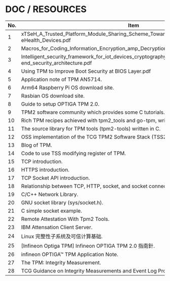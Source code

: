 # DOC / RESOURCES

| No. | Item                                                                                                   | Detail                                                                                                                                      |
| --- | ------------------------------------------------------------------------------------------------------ | ------------------------------------------------------------------------------------------------------------------------------------------- |
| 1   | xTSeH_A_Trusted_Platform_Module_Sharing_Scheme_Towards_Smart_IoT-eHealth_Devices.pdf                   |                                                                                                                                             |
| 2   | Macros_for_Coding_Information_Encryption_amp_Decryption_in_Trusted_Platform_Module.pdf                 |                                                                                                                                             |
| 3   | Intelligent_security_framework_for_iot_devices_cryptography_based_end-to-end_security_architecture.pdf |                                                                                                                                             |
| 4   | Using TPM to Improve Boot Security at BIOS Layer.pdf                                                   |                                                                                                                                             |
| 5   | Application note of TPM AN5714.                                                                        | an5714-integrating-the-st33tphf2xspi-and-st33tphf2xi2c-trusted-platform-modules-with-linux-stmicroelectronics.pdf                           |
| 6   | Arm64 Raspberry Pi OS download site.                                                                   | <https://downloads.raspberrypi.org/raspios_arm64/images/>                                                                                   |
| 7   | Rasbian OS download site.                                                                              | <http://downloads.raspberrypi.org/raspbian/images/>                                                                                         |
| 8   | Guide to setup OPTIGA TPM 2.0.                                                                         | <https://github.com/Infineon/optiga-tpm-explorer/blob/python3_dev/Setup%20Guide.md>                                                         |
| 9   | TPM2 software community which provides some C tutorials.                                               | <https://tpm2-software.github.io/>                                                                                                          |
| 10  | Rich TPM recipes achieved with tpm2_tools and go-tpm, written in Go.                                   | <https://github.com/salrashid123/tpm2>                                                                                                      |
| 11  | The source library for TPM tools (tpm2-tools) written in C.                                            | <https://github.com/tpm2-software/tpm2-tools/tree/master/tools>                                                                             |
| 12  | OSS implementation of the TCG TPM2 Software Stack (TSS2).                                              | <https://github.com/tpm2-software/tpm2-tss>                                                                                                 |
| 13  | Blog of TPM.                                                                                           | <http://junyelee.blogspot.com/2020/11/a-practical-guide-to-tpm-2.html>                                                                      |
| 14  | Code to use TSS modifying register of TPM.                                                             | <https://blog.csdn.net/buaa_shang/article/details/26157253>                                                                                 |
| 15  | TCP introduction.                                                                                      | <http://dns2.asia.edu.tw/~wzyang/slides/info_net/info_B/CH10TCP.pdf>                                                                        |
| 16  | HTTPS introduction.                                                                                    | <https://www.shubo.io/https/>                                                                                                               |
| 17  | TCP Socket API introduction.                                                                           | <https://www.tsnien.idv.tw/Internet_WebBook/Book_PDF/%E7%AC%AC%E5%85%AB%E7%AB%A0%20TCP%20Socket%20%E7%A8%8B%E5%BC%8F%E4%BB%8B%E9%9D%A2.pdf> |
| 18  | Relationship between TCP, HTTP, socket, and socket connection pool.                                    | <https://www.readfog.com/a/166642818919966720>                                                                                              |
| 19  | C/C++ Network Library.                                                                                 | <https://stackoverflow.com/questions/118945/best-c-c-network-library>                                                                       |
| 20  | GNU socket library (sys/socket.h).                                                                     | <https://www.gnu.org/software/libc/manual/html_node/Sockets.html>                                                                           |
| 21  | C simple socket example.                                                                               | <https://gist.github.com/browny/5211329>                                                                                                    |
| 22  | Remote Attestation With Tpm2 Tools.                                                                    | <https://tpm2-software.github.io/2020/06/12/Remote-Attestation-With-tpm2-tools.html#introduction>                                           |
| 23  | IBM Attensation Client Server.                                                                         | <https://github.com/kgoldman/acs>                                                                                                           |
| 24  | Linux 完整性子系统及可信计算基础.                                                                      | <https://zhuanlan.zhihu.com/p/351380362>                                                                                                    |
| 25  | [Infineon Optiga TPM] Infineon OPTIGA TPM 2.0 指南針.                                                  | <https://www.wpgdadatong.com/blog/detail/46652>                                                                                             |
| 26  | infineon OPTIGA™ TPM Application Note.                                                                 | <https://www.infineon.com/dgdl/Infineon-OPTIGA_TPM_SLx9670_TPM_2.0-ApplicationNotes-v01_00-EN.pdf?fileId=5546d46271bf4f920171c5598a3a0e7b>  |
| 27  | The TPM: Integrity Measurement.                                                                        | <https://hal.science/hal-03088321v1/file/tpm_integ.pdf>                                                                                     |
| 28  | TCG Guidance on Integrity Measurements and Event Log Processing.                                       | <https://trustedcomputinggroup.org/wp-content/uploads/TCG-Guidance-Integrity-Measurements-Event-Log-Processing_v1_r0p118_24feb2022-1.pdf>   |

